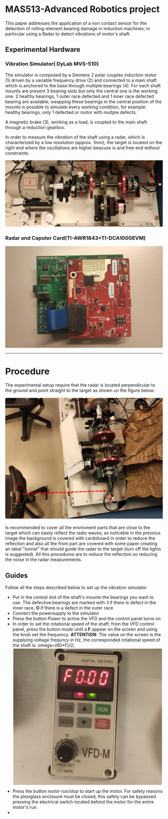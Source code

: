 # MAS513-Advanced Robotics project

This paper addresses the application of a non contact sensor for the detection of rolling-element bearing damage in induction machines; in particular using a Radar to detect vibrations of motor's shaft.

## Experimental  Hardware

### Vibration Simulator( DyLab MVS-510)

The simulator is composed by a Siemens 2 polar couples induction motor (1) driven by a variable frequency drive (2) and connected to a main shaft which is anchored to the base through multiple bearings (4). For each shaft mounts are present 3 bearing slots but only the central one is the working one. 2 healthy bearings, 1 outer race defected  and 1 inner race defected bearing are available; swapping these bearings in the central position of the mounts is possible to simulate every working condition, for example: healthy bearings, only 1 defected or motor with multple defects. 

A magnetic brake (3), working as a load, is coupled to the main shaft through a reduction gearbox.

In order to measure the vibration of the shaft using a radar, which is characterized by a low resolution (approx. 1mm), the target is located on the right end where the oscillations are higher beacuse is and free end without constraints.

  ![Alt text](/img/vibration_simulator.png?raw=true)

### Radar and Caputer Card(TI-AWR1843+TI-DCA1000EVM)
 ![Alt text](/img/radar.jpg?raw=true)

 --------

# Procedure

The experimental setup require that the radar is located perpendicular to the ground and point straight to the target as shown un the figure below:

 ![Alt text](/img/experimental_setup.png?raw=true)

 Is recommended to cover all the enviroment parts that  are close to the target which  can easily reflect the radio waves; as noticeble in the prevoius image the background is covered with cardoboard in order to reduce the reflection and also all the front part are covered with some paper creating an ideal "tunnel" that should guide the radar to the target (turn off the lights is suggested). All this procedures are to reduce the reflection so reducing the noise in the radar measurements.
## Guides

Follow all the steps described below to set up the vibration simulator
- Put in the central slot of the shaft's mounts the bearings you want to use. The defective bearings are marked with: **I** if there is defect in the inner race, **O** if there is a defect in the outer race
- Connect the powersupply to the simulator
- Press the button _Power_ to active the VFD and the control panel turns on
- In order  to set the rotational speed of the shaft: from the VFD control panel, press the button _mode_ until a **F** appear on the screen and using the knob set the frequency. **ATTENTION**: The value on the screen is the supplying voltage frequncy in Hz, the corresponded rotational speed of the shaft is: omega=(60*F)/2;
 ![Alt text](/img/VFD.png?raw=true)
- Press the button _motor run/stop_ to start up the motor. For safety reasons the plexiglass enclosure must be closed; this safety can be bypassed pressing the electrical switch located behind the motor for the entire motor's run.
- 


